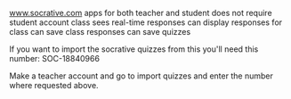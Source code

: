 www.socrative.com
apps for both teacher and student
does not require student account
class sees real-time responses
can display responses for class
can save class responses
can save quizzes

If you want to import the socrative quizzes from this you'll need this number: SOC-18840966  

Make a teacher account and go to import quizzes and enter the number where requested above. 

